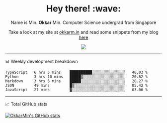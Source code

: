 <h1 align="center"> Hey there! :wave:</h1>

<p align="center">Name is Min. <strong>Okkar</strong> Min. Computer Science undergrad from Singapore</p>

<p align="center">Take a look at my site at <a href="https://okkarm.in" target="_blank">okkarm.in</a> and read some snippets from my blog <a href="https://okkarm.in/blog" target="_blank">here</a></p>

<p align="center">
  <a href="https://okkarm.in/linkedin" target='_blank'>
    <img src="https://img.shields.io/badge/linkedin-%230077B5.svg?&style=for-the-badge&logo=linkedin&logoColor=white" />
  </a>
 </p>

---

📊 Weekly development breakdown

<!--START_SECTION:waka-->
```text
TypeScript   6 hrs 5 mins    ██████████░░░░░░░░░░░░░░░   40.03 % 
Python       3 hrs 10 mins   █████▒░░░░░░░░░░░░░░░░░░░   20.82 % 
Markdown     3 hrs 5 mins    █████░░░░░░░░░░░░░░░░░░░░   20.27 % 
JSON         49 mins         █▒░░░░░░░░░░░░░░░░░░░░░░░   05.42 % 
JavaScript   27 mins         ▓░░░░░░░░░░░░░░░░░░░░░░░░   03.06 % 
```
<!--END_SECTION:waka-->

---

📈 Total GitHub stats

<p>
  <a href="https://github.com/OkkarMin"><img src="https://github-readme-stats.vercel.app/api?username=OkkarMin&hide_border=true&show_icons=true&theme=graywhite" alt="OkkarMin's GitHub stats"></a>
</p>
